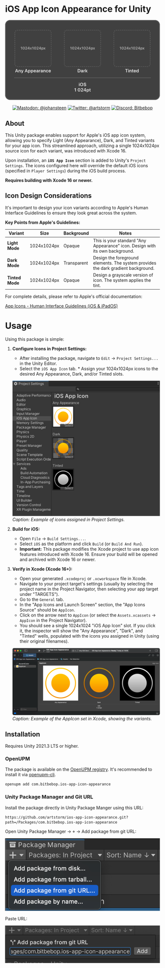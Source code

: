 # iOS App Icon Appearance for Unity

<p align="center">
    <img alt="iOS App Icon Appearance for Unity" src="https://raw.githubusercontent.com/artstorm/ios-app-icon-appearance/main/.github/readme/icon.png">
</p>

<p align="center">
    <!-- <a href="https://openupm.com/packages/ios-app-icon-appearance/"><img src="https://img.shields.io/npm/v/ios-app-icon-appearance?label=openupm&amp;registry_uri=https://package.openupm.com&labelColor=383f47" alt="openupm" /></a> -->
    <a href="https://mastodon.gamedev.place/@johansteen"><img src="https://img.shields.io/badge/mastodon-@johansteen-blue.svg?logo=mastodon&logoColor=ffffff&labelColor=383f47" alt="Mastodon: @johansteen" /></a>
    <a href="https://twitter.com/artstorm"><img src="https://img.shields.io/badge/twitter-@artstorm-blue.svg?logo=twitter&logoColor=ffffff&labelColor=383f47" alt="Twitter: @artstorm" /></a>
    <a href="https://discord.gg/WJn7w5WaU9"><img src="https://img.shields.io/badge/chat-discord-blue?logo=discord&logoColor=ffffff&labelColor=383f47" alt="Discord: Bitbebop" /></a>
</p>

## About

This Unity package enables support for Apple's iOS app icon system, allowing you to specify Light (Any Appearance), Dark, and Tinted variants for your app icon. This streamlined approach, utilizing a single 1024x1024px source icon for each variant, was introduced with Xcode 16.

Upon installation, an **`iOS App Icon`** section is added to Unity's `Project Settings`. The icons configured here will override the default iOS icons (specified in `Player Settings`) during the iOS build process.

**Requires building with Xcode 16 or newer.**

## Icon Design Considerations

It's important to design your icon variants according to Apple's Human Interface Guidelines to ensure they look great across the system.

**Key Points from Apple's Guidelines:**

| Variant         | Size        | Background  | Notes                                                                             |
| --------------- | ----------- | ----------- | --------------------------------------------------------------------------------- |
| **Light Mode**  | 1024x1024px | Opaque      | This is your standard "Any Appearance" icon. Design with its own background.      |
| **Dark Mode**   | 1024x1024px | Transparent | Design the foreground elements. The system provides the dark gradient background. |
| **Tinted Mode** | 1024x1024px | Opaque      | Design a grayscale version of icon. The system applies the tint.                  |

For complete details, please refer to Apple's official documentation:

[App Icons - Human Interface Guidelines (iOS & iPadOS)](https://developer.apple.com/design/human-interface-guidelines/app-icons#iOS-iPadOS)

# Usage

Using this package is simple:

1.  **Configure Icons in Project Settings:**

    - After installing the package, navigate to `Edit` → `Project Settings...` in the Unity Editor.
    - Select the `iOS App Icon` tab. \* Assign your 1024x1024px icons to the desired Any Appearance, Dark, and/or Tinted slots.

    ![iOS App Icons in Project Settings](https://raw.githubusercontent.com/artstorm/ios-app-icon-appearance/main/.github/readme/unity-project-settings.png)
    _Caption: Example of icons assigned in Project Settings._

2.  **Build for iOS:**

    - Open `File` → `Build Settings...`.
    - Select `iOS` as the platform and click `Build` (or `Build And Run`).
    - **Important:** This package modifies the Xcode project to use app icon features introduced with Xcode 16. Ensure your build will be opened and archived with Xcode 16 or newer.

3.  **Verify in Xcode (Xcode 16+):**

    - Open your generated `.xcodeproj` or `.xcworkspace` file in Xcode.
    - Navigate to your project target's settings (usually by selecting the project name in the Project Navigator, then selecting your app target under "TARGETS").
    - Go to the `General` tab.
    - In the "App Icons and Launch Screen" section, the "App Icons Source" should be `AppIcon`.
    - Click on the arrow next to `AppIcon` (or select the `Assets.xcassets` → `AppIcon` in the Project Navigator).
    - You should see a single 1024x1024 "iOS App Icon" slot. If you click it, the inspector will show the "Any Appearance", "Dark", and "Tinted" wells, populated with the icons you assigned in Unity (using their original filenames).

    ![Xcode App Icons](https://raw.githubusercontent.com/artstorm/ios-app-icon-appearance/main/.github/readme/xcode-app-icons.png)
    _Caption: Example of the AppIcon set in Xcode, showing the variants._

## Installation

Requires Unity 2021.3 LTS or higher.

### OpenUPM

The package is available on the [OpenUPM registry](https://openupm.com). It's recommended to install it via [openupm-cli](https://github.com/openupm/openupm-cli).

```sh
openupm add com.bitbebop.ios-app-icon-appearance
```

### Unity Package Manager and Git URL

Install the package directly in Unity Package Manger using this URL:

```
https://github.com/artstorm/ios-app-icon-appearance.git?path=/Packages/com.bitbebop.ios-app-icon-appearance
```

Open Unity Package Manager → <kbd>+</kbd> → Add package from git URL:

![Add package from git URL](https://raw.githubusercontent.com/artstorm/ios-app-icon-appearance/main/.github/readme/installation-git-1.png)

Paste URL:

![Paste git URL](https://raw.githubusercontent.com/artstorm/ios-app-icon-appearance/main/.github/readme/installation-git-2.png)
